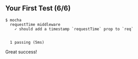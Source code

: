 ## Your First Test (6/6)

```
$ mocha
  requestTime middleware
    ✓ should add a timestamp `requestTime` prop to `req`


  1 passing (5ms)
``` 

Great success!
